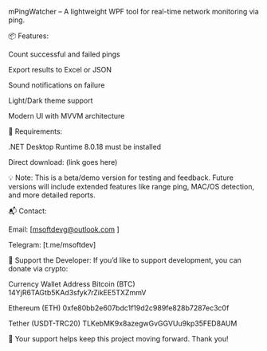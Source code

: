 mPingWatcher – A lightweight WPF tool for real-time network monitoring via ping.

📦 Features:

Count successful and failed pings

Export results to Excel or JSON

Sound notifications on failure

Light/Dark theme support

Modern UI with MVVM architecture

🔧 Requirements:

.NET Desktop Runtime 8.0.18
 must be installed

Direct download: (link goes here)

💡 Note:
This is a beta/demo version for testing and feedback.
Future versions will include extended features like range ping, MAC/OS detection, and more detailed reports.

📬 Contact:

Email: [msoftdevg@outlook.com
]

Telegram: [t.me/msoftdev]

💖 Support the Developer:
If you’d like to support development, you can donate via crypto:

Currency	Wallet Address
Bitcoin (BTC)	14YjR6TAGtb5KAd3sfyk7rZikEE5TXZmmV

Ethereum (ETH)	0xfe80bb2e607bdc1f19d2c989fe828b7287ec3c0f

Tether (USDT-TRC20)	TLKebMK9x8azegwGvGGVUu9kp35FED8AUM

🎉 Your support helps keep this project moving forward. Thank you!

